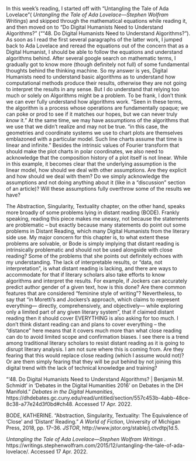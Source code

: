 <p>
    In this week’s reading, I started off with “Untangling the Tale of Ada
Lovelace”(    <em>Untangling the Tale of Ada Lovelace—Stephen Wolfram Writings</em>) and
    skipped through the mathematical equations while reading it, and then moved
    on to “Do Digital Humanists Need to Understand Algorithms?” (““48. Do
    Digital Humanists Need to Understand Algorithms?”). As soon as I read the
    first several paragraphs of the latter work, I jumped back to Ada Lovelace
    and reread the equations out of the concern that as a Digital Humanist, I
    should be able to follow the equations and understand algorithms behind.
    After several google search on mathematic terms, I gradually got to know
    more (though definitely not full) of some fundamental thoughts behind the
    thinking machine. So my answer is yes, Digital Humanists need to understand
    basic algorithms as to understand how computational methods produce their
    results, otherwise they are not going to interpret the results in any
    sense. But I do understand that relying too much or solely on Algorithms
    might be a problem. To be frank, I don’t think we can ever fully understand
    how algorithms work. “Seen in these terms, the algorithm is a process whose
    operations are fundamentally opaque; we can poke or prod to see if it
    matches our hopes, but we can never truly <em>know</em> it.” At the same
    time, we may have assumptions of the algorithms that we use that we didn’t
    realize and may not be true. “in this case, the geometries and coordinate
    systems we use to chart plots are themselves emblazoned with a particular
    model. Such line charts assume that time is linear and infinite.” Besides
    the intrinsic values of Fourier transform that should make the plot charts
    in polar coordinates, we also need to acknowledge that the composition
    history of a plot itself is not linear. While in this example, it becomes
    clear that the underlying assumption is the linear model, how should we
    deal with other assumptions. Are they explicit and how should we deal with
    them? Do we simply acknowledge the assumptions and not doing anything about
    it (like in a “discussion” section of an article)? Will these assumptions
    fully overthrow some of the results we have?
</p>
<p>
    The Abstraction, Singularity, Textuality chapter, on the other hand, speaks
    more broadly of some problems lying in distant reading (BODE). Frankly
    speaking, reading this piece makes me uneasy, not because the statements
    are problematic – but exactly because many statements do point out some
    problems in Distant Reading, which many Digital Humanists from the literary
    side use. My major concern for this chapter is, to what extent these
    problems are solvable, or Bode is simply implying that distant reading is
    intrinsically problematic and should not be used alongside with close
    reading? Some of the problems that she points out definitely echoes with my
    understanding. The lack of interpretable results, or “data, not
    interpretation”, is what distant reading is lacking, and there are ways to
    accommodate for that if literary scholars also take efforts to know
    algorithms and interpret the results. For example, if Jockers can
    accurately predict author gender of a given text, how is this done? Are
    there common features that are considered “feminine style of writing”?
    Nevertheless, to say that “in Moretti’s and Jockers’s approach, which
    claims to represent everything— directly, comprehensively, and objectively—
    while exploring only a limited part of any given literary system”, that if
    claimed distant reading then it should cover EVERYTHING is also asking for
    too much. I don’t think distant reading can and plans to cover everything –
    the “distance” here means that it covers much more than what close reading
    can do to avoid limited scope and confirmation biases. I see there is a
    trend among traditional literary scholars to resist distant reading as it
    is going to disrupt literary analysis. I am not sure where this is coming
    from. Are they fearing that this would replace close reading (which I
    assume would not)? Or are them simply fearing that they will be put behind
    by not joining this digital trend with the lack of technical knowledge and
    training?
</p>
<p>
    “‘48. Do Digital Humanists Need to Understand Algorithms? | Benjamin M.
    Schmidt’ in ‘Debates in the Digital Humanities 2016’ on Debates in the DH
    Manifold.” <em>Debates in the Digital Humanities</em>,
    https://dhdebates.gc.cuny.edu/read/untitled/section/557c453b-4abb-48ce-8c38-a77e24d3f0bd#ch48.
    Accessed 17 Apr. 2022.
</p>
<p>
    BODE, KATHERINE. “Abstraction, Singularity, Textuality: The Equivalence of
    ‘Close’ and ‘Distant’ Reading.” <em>A World of Fiction</em>, University of
    Michigan Press, 2018, pp. 17–36. <em>JSTOR</em>,
    http://www.jstor.org/stable/j.ctvdtpj1d.5.
</p>
<p>
    <em>Untangling the Tale of Ada Lovelace—Stephen Wolfram Writings</em>
    .
    https://writings.stephenwolfram.com/2015/12/untangling-the-tale-of-ada-lovelace/.
    Accessed 17 Apr. 2022.
</p>
